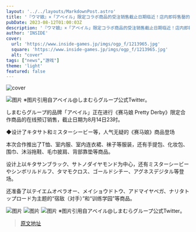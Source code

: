 ```yaml
---
layout: '../../layouts/MarkdownPost.astro'
title: '『ウマ娘』×「アベイル」限定コラボ商品的受注销售截止日期临近！店内即将售罄的“キタサト”、“オペドト”等热门商品可以确保购买'
pubDate: 2023-08-12T01:00:03Z
description: '『ウマ娘』×「アベイル」限定コラボ商品的受注销售截止日期临近！店内即将售罄的“キタサト”、“オペドト”等热门商品可以确保购买'
author: 'INSIDE'
cover:
  url: 'https://www.inside-games.jp/imgs/ogp_f/1213965.jpg'
  square: 'https://www.inside-games.jp/imgs/ogp_f/1213965.jpg'
  alt: "cover"
tags: ["news","游戏"]
theme: 'light'
featured: false
---
```


![cover](https://www.inside-games.jp/imgs/ogp_f/1213965.jpg)

![图片](https://www.inside-games.jp/imgs/zoom/1213965.jpg)
※图片引用自アベイル@しまむらグループ公式Twitter。

しまむらグループ的品牌「アベイル」正在进行《赛马娘 Pretty Derby》限定合作商品的在线预订销售，截止日期为8月14日23时。

◆设计了キタサト和ミスターシービー等，人气无疑的《赛马娘》商品登场

本次合作推出了T恤、室内服、室内连衣裙、袜子等服装，还有手提包、化妆包、围巾、沐浴拖鞋、毛巾披肩、背部靠垫等商品。

设计上以キタサンブラック、サトノダイヤモンド为中心，还有ミスターシービーやシンボリルドルフ、タマモクロス、ゴールドシチー、アグネスデジタル等登场。

还准备了以テイエムオペラオー、メイショウドトウ、アドマイヤベガ、ナリタトップロード为主题的“宿敌（对手）”和“训练学园”等商品。

![图片](https://www.inside-games.jp/imgs/zoom/1213966.jpg)
![图片](https://www.inside-games.jp/imgs/zoom/1213967.jpg)
![图片](https://www.inside-games.jp/imgs/zoom/1213968.jpg)
※图片引用自アベイル@しまむらグループ公式Twitter。

>[原文地址](https://www.inside-games.jp/article/2023/08/12/147797.html)  